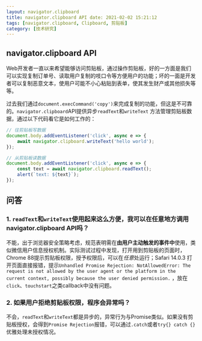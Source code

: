 ```yaml
---
layout: navigator.clipboard 
title: navigator.clipboard API date: 2021-02-02 15:21:12
tags: [navigator.clipboard, Clipboard, 剪贴板]
category: [技术研究]
---
```


## navigator.clipboard API

Web开发者一直以来希望能够访问剪贴板，通过操作剪贴板，好的一方面是我们可以实现复制订单号、读取用户复制的吱口令等方便用户的功能；坏的一面是开发者可以复制恶意文本，使用户可能不小心粘贴到表单，使其发生财产或其他损失等等。

过去我们通过`document.execCommand('copy')`来完成复制的功能，但这是不可靠的。`navigator.clipboard`API提供异步`readText`和`writeText`
方法管理剪贴板数据，通过以下代码看它是如何工作的：

```javascript
// 往剪贴板写数据
document.body.addEventListener('click', async e => {
    await navigator.clipboard.writeText('hello world');
});

// 从剪贴板读数据
document.body.addEventListener('click', async e => {
    const text = await navigator.clipboard.readText();
    alert(`text: ${text}`);
});
```

## 问答

### 1. `readText`和`writeText`使用起来这么方便，我可以在任意地方调用navigator.clipboard API吗？

不能，出于浏览器安全策略考虑，规范表明需在**由用户主动触发的事件中**使用，类似微信用户信息授权机制。实际测试过程中发现，打开用到剪贴板的页面时，Chrome 88提示剪贴板权限，授予权限后，可以在*任意*处运行；Safari
14.0.3
打开页面直接报错，提示`Unhandled Promise Rejection: NotAllowedError: The request is not allowed by the user agent or the platform in the current context, possibly because the user denied permission.`
，放在`click`、`touchstart`之类callback中没有问题。

### 2. 如果用户拒绝剪贴板权限，程序会异常吗？

不会，`readText`和`writeText`都是异步的，异常行为与Promise类似。如果没有剪贴板授权，会得到`Promise Rejection`报错，可以通过`.catch`或者`try{} catch {}`
优雅处理未授权情况。






